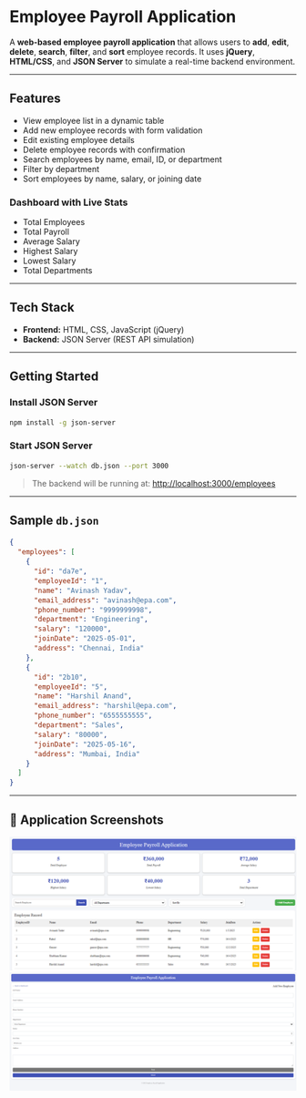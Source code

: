 # Employee Payroll Application

A **web-based employee payroll application** that allows users to **add**, **edit**, **delete**, **search**, **filter**, and **sort** employee records. It uses **jQuery**, **HTML/CSS**, and **JSON Server** to simulate a real-time backend environment.

---

## Features

- View employee list in a dynamic table  
-  Add new employee records with form validation  
-  Edit existing employee details  
- Delete employee records with confirmation  
- Search employees by name, email, ID, or department  
- Filter by department  
- Sort employees by name, salary, or joining date  

### Dashboard with Live Stats
- Total Employees  
- Total Payroll  
- Average Salary  
- Highest Salary 
- Lowest Salary 
- Total Departments  

---

## Tech Stack

- **Frontend:** HTML, CSS, JavaScript (jQuery)  
- **Backend:** JSON Server (REST API simulation)

---

## Getting Started


###  Install JSON Server

```bash
npm install -g json-server
```

###  Start JSON Server

```bash
json-server --watch db.json --port 3000
```

> The backend will be running at: [http://localhost:3000/employees](http://localhost:3000/employees)

---

## Sample `db.json`

```json
{
  "employees": [
    {
      "id": "da7e",
      "employeeId": "1",
      "name": "Avinash Yadav",
      "email_address": "avinash@epa.com",
      "phone_number": "9999999998",
      "department": "Engineering",
      "salary": "120000",
      "joinDate": "2025-05-01",
      "address": "Chennai, India"
    },
    {
      "id": "2b10",
      "employeeId": "5",
      "name": "Harshil Anand",
      "email_address": "harshil@epa.com",
      "phone_number": "6555555555",
      "department": "Sales",
      "salary": "80000",
      "joinDate": "2025-05-16",
      "address": "Mumbai, India"
    }
  ]
}
```

---

## 📸 Application Screenshots

![Screenshot 1](images/dashboard.png)  
![Screenshot 2](images/addEmployee.png)  


